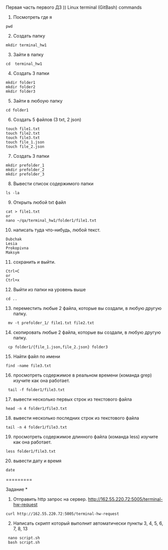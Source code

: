 Первая часть первого  ДЗ  ))
Linux terminal (GitBash) commands

1) Посмотреть где я
```
pwd
```
2) Создать папку
```
mkdir terminal_hw1
```
3) Зайти в папку
```
cd  terminal_hw1
```
4) Создать 3 папки
```
mkdir folder1 
mkdir folder2
mkdir folder3
```
5) Зайти в любоую папку
```
cd folder1
```
6) Создать 5 файлов (3 txt, 2 json)
```
touch file1.txt
touch file2.txt
touch file3.txt
touch file_1.json
touch file_2.json
```
7) Создать 3 папки
```
mkdir prefolder_1
mkdir prefolder_2
mkdir prefolder_3
 ```
8) Вывести список содержимого папки
```
ls -la
```
9)  Открыть любой txt файл
```
cat > file1.txt
or
nano ~/qa/terminal_hw1/folder1/file1.txt
 ```
10) написать туда что-нибудь, любой текст.
```
Dubchak
Lesia
Prokopivna
Maksym
```
11) сохранить и выйти.
```
Ctrl+C
or
Ctrl+x
```
12) Выйти из папки на уровень выше
```
cd ..
```
13) переместить любые 2 файла, которые вы создали, в любую другую папку.
```
 mv -t prefolder_1/ file1.txt file2.txt
```
14) скопировать любые 2 файла, которые вы создали, в любую другую папку.
```
 cp folder1/{file_1.json,file_2.json} folder3
```
15) Найти файл по имени
```
find -name file3.txt
```
16) просмотреть содержимое в реальном времени (команда grep) изучите как она работает.
``` 
 tail -f folder1/file3.txt
```
17) вывести несколько первых строк из текстового файла
```
head -n 4 folder1/file3.txt
```
18) вывести несколько последних строк из текстового файла
```
tail -n 4 folder1/file3.txt
```
19) просмотреть содержимое длинного файла (команда less) изучите как она работает.
```
less folder1/file3.txt
```
20) вывести дату и время
```
date
```
=========

Задание *
1) Отправить http запрос на сервер.
http://162.55.220.72:5005/terminal-hw-request
 ```
 curl http://162.55.220.72:5005/terminal-hw-request
```
2) Написать скрипт который выполнит автоматически пункты 3, 4, 5, 6, 7, 8, 13
```
 nano script.sh
 bash script.sh

```
